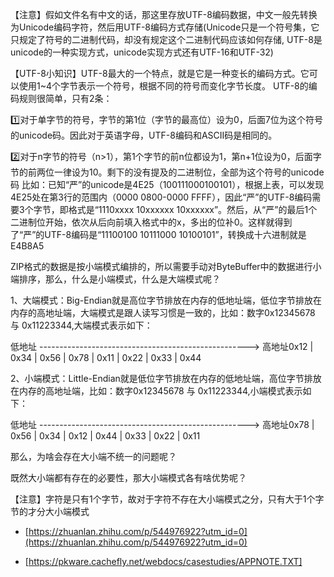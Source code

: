 【注意】假如文件名有中文的话，那这里存放UTF-8编码数据，中文一般先转换为Unicode编码字符，然后用UTF-8编码方式存储(Unicode只是一个符号集，它只规定了符号的二进制代码，却没有规定这个二进制代码应该如何存储, UTF-8是unicode的一种实现方式，unicode实现方式还有UTF-16和UTF-32)

【UTF-8小知识】UTF-8最大的一个特点，就是它是一种变长的编码方式。它可以使用1~4个字节表示一个符号，根据不同的符号而变化字节长度。 UTF-8的编码规则很简单，只有2条：

1️⃣对于单字节的符号，字节的第1位（字节的最高位）设为0，后面7位为这个符号的unicode码。因此对于英语字母，UTF-8编码和ASCII码是相同的。

 2️⃣对于n字节的符号（n>1），第1个字节的前n位都设为1，第n+1位设为0，后面字节的前两位一律设为10。剩下的没有提及的二进制位，全部为这个符号的unicode码 比如：已知“严”的unicode是4E25（100111000100101），根据上表，可以发现4E25处在第3行的范围内（0000 0800-0000 FFFF），因此“严”的UTF-8编码需要3个字节，即格式是“1110xxxx 10xxxxxx 10xxxxxx”。然后，从“严”的最后1个二进制位开始，依次从后向前填入格式中的x，多出的位补0。这样就得到了“严”的UTF-8编码是“11100100 10111000 10100101”，转换成十六进制就是E4B8A5




 ZIP格式的数据是按小端模式编排的，所以需要手动对ByteBuffer中的数据进行小端排序，那么，什么是小端模式，什么是大端模式呢？

1、大端模式：Big-Endian就是高位字节排放在内存的低地址端，低位字节排放在内存的高地址端，大端模式是跟人读写习惯是一致的，比如：数字0x12345678 与 0x11223344,大端模式表示如下：

低地址 ----------------------------------------------------> 高地址0x12  |  0x34  |  0x56  |  0x78 | 0x11  |  0x22  |  0x33  |  0x44

2、小端模式：Little-Endian就是低位字节排放在内存的低地址端，高位字节排放在内存的高地址端，比如：数字0x12345678 与 0x11223344,小端模式表示如下：

低地址 ----------------------------------------------------> 高地址0x78  |  0x56  |  0x34  |  0x12 | 0x44  |  0x33  |  0x22  |  0x11

那么，为啥会存在大小端不统一的问题呢？

既然大小端都有存在的必要性，那大小端模式各有啥优势呢？

【注意】字符是只有1个字节，故对于字符不存在大小端模式之分，只有大于1个字节的才分大小端模式




- [https://zhuanlan.zhihu.com/p/544976922?utm_id=0](https://zhuanlan.zhihu.com/p/544976922?utm_id=0)


- [https://pkware.cachefly.net/webdocs/casestudies/APPNOTE.TXT]